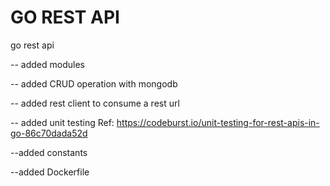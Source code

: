 # GO REST API
go rest api 

-- added modules

-- added CRUD operation with mongodb

-- added rest client to consume a rest url

-- added unit testing Ref: https://codeburst.io/unit-testing-for-rest-apis-in-go-86c70dada52d

--added constants

--added Dockerfile
